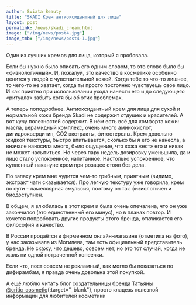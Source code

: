 ```yaml
---
author: Sviata Beauty
title: "SKADI Крем антиоксидантный для лица"
layout: post
permalink: /news/skadi_cream.html
image: ["/img/news/post4.jpg"]
image_tmb: ["/img/news/post4-1.jpg"]
---
```

Один из лучших кремов для лица, который я пробовала.

Если бы нужно было описать его одним словом, то это слово было бы «физиологичный». И, пожалуй, это качество в косметике особенно ценится у людей с чувствительной кожей. Когда тебе то что-то лишнее, то чего-то не хватает, когда ты просто постоянно чувствуешь свое лицо. И как приятно при использовании ухода нанести его и до следующего «ритуала» забыть хотя бы об этих проблемах.
													
А теперь поподробнее. Антиоксидантный крем для лица для сухой и нормальной кожи бренда Skadi не содержит отдушек и красителей. А вот кучу полезностей содержит. В нём есть всё для комфорта кожи: масла, церамидный комплекс, очень много аминокислот, дигидрокверцитин, CO2 экстракты, фитостеролы. Крем довольно жидкой текстуры, быстро впитывается, сколько бы я его не нанесла, а вначале наносила много, было ощущение, что кожа «ест» его и никак не может насытиться. Но через пару недель дозировку уменьшила, да и лицо стало успокоенное, напитанное. Настолько успокоенное, что купленный накануне крем при розацее стоял без дела.
													
По запаху крем мне чудится чем-то грибным, приятным (видимо, экстракт чаги сказывается). Про легкую текстуру уже говорила, крем по сути - ламеллярная эмульсия, поэтому он так физиологичен и биодоступнен.
													
В общем, я влюбилась в этот крем и была очень опечалена, что он уже закончился (это единственный его минус), но в планах повтор. И хочется попробовать другие продукты этого бренда, откликается его философия и качество.
													
В России продаётся в фирменном онлайн-магазине (отметила на фото), у нас заказывала из Могилева, там есть официальный представитель бренда. Не скажу, что дешево, совсем нет, но это тот случай, когда не жаль ни одной потраченной копеечки.
													
Если что, пост совсем не рекламный, как могло бы показаться по дифирамбам, я правда очень довольна этой покупкой.

А ещё люблю читать блог создательницы бренда Татьяны [@critic_cosmetic](https://www.instagram.com/critic_cosmetic/){:target="_blank"}, просто кладезь полезной информации для любителей косметики

